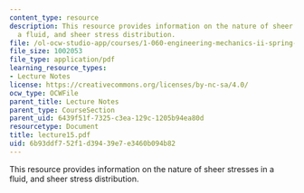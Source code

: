 ```yaml
---
content_type: resource
description: This resource provides information on the nature of sheer stresses in
  a fluid, and sheer stress distribution.
file: /ol-ocw-studio-app/courses/1-060-engineering-mechanics-ii-spring-2006/6b93ddf752f1d39439e7e3460b094b82_lecture15.pdf
file_size: 1002053
file_type: application/pdf
learning_resource_types:
- Lecture Notes
license: https://creativecommons.org/licenses/by-nc-sa/4.0/
ocw_type: OCWFile
parent_title: Lecture Notes
parent_type: CourseSection
parent_uid: 6439f51f-7325-c3ea-129c-1205b94ea80d
resourcetype: Document
title: lecture15.pdf
uid: 6b93ddf7-52f1-d394-39e7-e3460b094b82
---
```

This resource provides information on the nature of sheer stresses in a fluid, and sheer stress distribution.